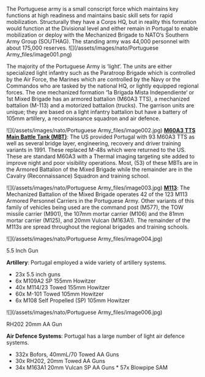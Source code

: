 The Portuguese army is a small conscript force which maintains key functions at high readiness and maintains basic skill sets for rapid mobilization. Structurally they have a Corps HQ, but in reality this formation would function at the Divisional level and either remain in Portugal to enable mobilization or deploy with the Mechanized Brigade to NATO‘s Southern Army Group (SOUTHAG). The standing army was 44,000 personnel with about 175,000 reserves. ![](/assets/images/nato/Portuguese Army_files/image001.png)

The majority of the Portuguese Army is ‘light‘. The units are either specialized light infantry such as the Paratroop Brigade which is controlled by the Air Force, the Marines which are controlled by the Navy or the Commandos who are tasked by the national HQ, or lightly equipped regional forces. The one mechanized formation ‘1a Brigada Mista Independiente‘ or 1st Mixed Brigade has an armored battalion (M60A3 TTS), a mechanized battalion (M-113) and a motorized battalion (trucks). The garrison units are unique; they are based on a light infantry battalion but have a battery of 105mm artillery, a reconnaissance squadron and air defence.

![](/assets/images/nato/Portuguese Army_files/image002.jpg) **[M60A3 TTS Main Battle Tank (MBT)](https://en.wikipedia.org/wiki/M60_Patton#Variants)**: The US provided Portugal with 93 M60A3 TTS as well as several bridge layer, engineering, recovery and driver training variants in 1991. These replaced M-48s which were returned to the US. These are standard M60A3 with a Thermal imaging targeting site added to improve night and poor visibility operations. Most, (53) of these MBTs are in the Armored Battalion of the Mixed Brigade while the remainder are in the Cavalry (Reconnaissance) Squadron and training school.

![](/assets/images/nato/Portuguese Army_files/image003.jpg) **[M113](https://en.wikipedia.org/wiki/M113_armored_personnel_carrier)**: The Mechanized Battalion of the Mixed Brigade operates 42 of the 123 M113 Armored Personnel Carriers in the Portuguese Army. Other variants of this family of vehicles being used are the command post (M577), the TOW missile carrier (M901), the 107mm mortar carrier (M106) and the 81mm mortar carrier (M125), and 20mm Vulcan (M163A1). The remainder of the M113s are spread throughout the regional brigades and training schools.

![](/assets/images/nato/Portuguese Army_files/image004.jpg)

5.5 Inch Gun

**Artillery**: Portugal employed a wide variety of artillery systems.

- 23x 5.5 inch guns
- 6x M109A2 SP 155mm Howitzer
- 40x M114/23 Towed 155mm Howitzer
- 60x M-101 Towed 105mm Howitzer
- 6x M108 Self Propelled (SP) 105mm Howitzer

![](/assets/images/nato/Portuguese Army_files/image006.jpg)

RH202 20mm AA Gun

**Air Defence Systems**: Portugal has a large number of light air defence systems.

- 332x Bofors, 40mmL/70 Towed AA Guns
- 30x RH202, 20mm Towed AA Guns
- 34x M163A1 20mm Vulcan SP AA Guns \* 57x Blowpipe SAM
